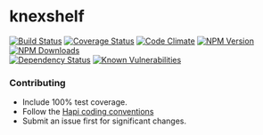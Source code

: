 # knexshelf
[![Build Status](https://travis-ci.org/genediazjr/knexshelf.svg?branch=master)](https://travis-ci.org/genediazjr/knexshelf)
[![Coverage Status](https://coveralls.io/repos/github/genediazjr/knexshelf/badge.svg)](https://coveralls.io/github/genediazjr/knexshelf)
[![Code Climate](https://codeclimate.com/github/genediazjr/knexshelf/badges/gpa.svg)](https://codeclimate.com/github/genediazjr/knexshelf)
[![NPM Version](https://badge.fury.io/js/knexshelf.svg)](https://www.npmjs.com/knexshelf)
[![NPM Downloads](https://img.shields.io/npm/dt/knexshelf.svg?maxAge=2592000)](https://www.npmjs.com/knexshelf)<br>
[![Dependency Status](https://david-dm.org/genediazjr/knexshelf.svg)](https://david-dm.org/genediazjr/knexshelf)
[![Known Vulnerabilities](https://snyk.io/test/github/genediazjr/knexshelf/badge.svg)](https://snyk.io/test/github/genediazjr/knexshelf)

### Contributing
* Include 100% test coverage.
* Follow the [Hapi coding conventions](http://hapijs.com/styleguide)
* Submit an issue first for significant changes.
